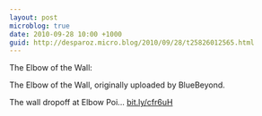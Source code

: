 ```yaml
---
layout: post
microblog: true
date: 2010-09-28 10:00 +1000
guid: http://desparoz.micro.blog/2010/09/28/t25826012565.html
---
```

The Elbow of the Wall: 

The Elbow of the Wall, originally uploaded by BlueBeyond.

The wall dropoff at Elbow Poi... [bit.ly/cfr6uH](http://bit.ly/cfr6uH)
